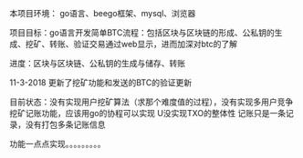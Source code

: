 本项目环境：
  go语言、beego框架、mysql、浏览器
  
  项目目标：go语言开发简单BTC流程：包括区块与区块链的形成、公私钥的生成、挖矿、转账、验证交易通过web显示，进而加深对btc的了解
  
  进度：区块与区块链、公私钥的生成与储存、转账
  
  
  11-3-2018
  更新了挖矿功能和发送的BTC的验证更新
  
  
  目前状态：没有实现用户挖矿算法（求那个难度值的过程），没有实现多用户竞争挖矿记账功能，应该用go的协程可以实现
            U没实现TXO的整体性
            记账只是一条记录，没有打包多条记账信息
            
            
            
  功能一点点实现。。。。。。。。。
